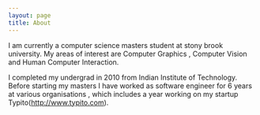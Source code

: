 ```yaml
---
layout: page
title: About
---
```


<!-- <p class="message">
  Hey there! This page is included as an example. Feel free to customize it for your own use upon downloading. Carry on!
</p> -->

<p>
I am currently a computer science masters student at stony brook university. My areas of interest are Computer Graphics , Computer Vision and Human Computer Interaction. 
</p>
<p>
I completed my undergrad in 2010 from Indian Institute of Technology. Before starting my masters I have worked as software engineer for 6 years at various organisations , which includes a year working on my startup Typito(<a href="http://www.typito.com" target="_blank">http://www.typito.com</a>).
</p>
<!-- There are currently two themes built on Poole:

* [Hyde](http://hyde.getpoole.com)
* [Lanyon](http://lanyon.getpoole.com)

Learn more and contribute on [GitHub](https://github.com/poole).

## Setup

Some fun facts about the setup of this project include:

* Built for [Jekyll](http://jekyllrb.com)
* Developed on GitHub and hosted for free on [GitHub Pages](https://pages.github.com)
* Coded with [Sublime Text 2](http://sublimetext.com), an amazing code editor
* Designed and developed while listening to music like [Blood Bros Trilogy](https://soundcloud.com/maddecent/sets/blood-bros-series)

Have questions or suggestions? Feel free to [open an issue on GitHub](https://github.com/poole/issues/new) or [ask me on Twitter](https://twitter.com/mdo).

Thanks for reading! -->

